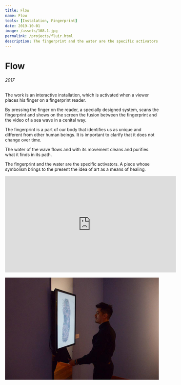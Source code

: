 ```yaml
---
title: Flow
name: Flow
tools: [Instalation, Fingerprint]
date: 2019-10-01
image: /assets/108.1.jpg
permalink: /projects/fluir.html
description: The fingerprint and the water are the specific activators. A piece whose symbolism brings to the present the idea of art as a means of healing.
---
```


# Flow

###### 2017

The work is an interactive installation, which is activated when a viewer places his finger on a fingerprint reader.

By pressing the finger on the reader, a specially designed system, scans the fingerprint and shows on the screen the fusion between the fingerprint and the video of a sea wave in a cenital way.

The fingerprint is a part of our body that identifies us as unique and different from other human beings. It is important to clarify that it does not change over time.

The water of the wave flows and with its movement cleans and purifies what it finds in its path.

The fingerprint and the water are the specific activators. A piece whose symbolism brings to the present the idea of art as a means of healing.

<iframe width="560" height="315" src="https://www.youtube.com/embed/BRWozp1SOYg?si=Z1w-H-DjccSr3KYq" title="YouTube video player" frameborder="0" allow="accelerometer; autoplay; clipboard-write; encrypted-media; gyroscope; picture-in-picture; web-share" referrerpolicy="strict-origin-when-cross-origin" allowfullscreen></iframe>

![preview](/assets/108.1.jpg)
